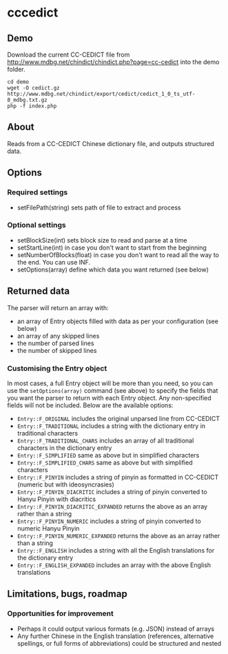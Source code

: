 # cccedict

## Demo
Download the current CC-CEDICT file from http://www.mdbg.net/chindict/chindict.php?page=cc-cedict into the demo folder.

```
cd demo
wget -O cedict.gz http://www.mdbg.net/chindict/export/cedict/cedict_1_0_ts_utf-8_mdbg.txt.gz
php -f index.php
```

## About
Reads from a CC-CEDICT Chinese dictionary file, and outputs structured data.

## Options

### Required settings
- setFilePath(string) sets path of file to extract and process

### Optional settings
- setBlockSize(int) sets block size to read and parse at a time
- setStartLine(int) in case you don't want to start from the beginning
- setNumberOfBlocks(float) in case you don't want to read all the way to the end. You can use INF.
- setOptions(array) define which data you want returned (see below)

## Returned data
The parser will return an array with:
- an array of Entry objects filled with data as per your configuration (see below)
- an array of any skipped lines
- the number of parsed lines
- the number of skipped lines

### Customising the Entry object
In most cases, a full Entry object will be more than you need, so you can use the `setOptions(array)` command (see above) to specify the fields that you want the parser to return with each Entry object. Any non-specified fields will not be included. Below are the available options:
- `Entry::F_ORIGINAL` includes the original unparsed line from CC-CEDICT
- `Entry::F_TRADITIONAL` includes a string with the dictionary entry in traditional characters
- `Entry::F_TRADITIONAL_CHARS` includes an array of all traditional characters in the dictionary entry
- `Entry::F_SIMPLIFIED` same as above but in simplified characters
- `Entry::F_SIMPLIFIED_CHARS` same as above but with simplified characters
- `Entry::F_PINYIN` includes a string of pinyin as formatted in CC-CEDICT (numeric but with ideosyncrasies)
- `Entry::F_PINYIN_DIACRITIC` includes a string of pinyin converted to Hanyu Pinyin with diacritics
- `Entry::F_PINYIN_DIACRITIC_EXPANDED` returns the above as an array rather than a string
- `Entry::F_PINYIN_NUMERIC` includes a string of pinyin converted to numeric Hanyu Pinyin
- `Entry::F_PINYIN_NUMERIC_EXPANDED` returns the above as an array rather than a string
- `Entry::F_ENGLISH` includes a string with all the English translations for the dictionary entry
- `Entry::F_ENGLISH_EXPANDED` includes an array with the above English translations

## Limitations, bugs, roadmap

### Opportunities for improvement
- Perhaps it could output various formats (e.g. JSON) instead of arrays
- Any further Chinese in the English translation (references, alternative spellings, or full forms of abbreviations) could be structured and nested
